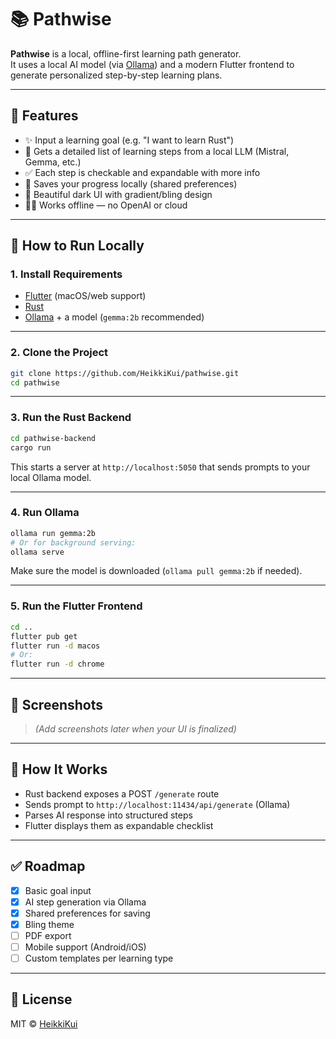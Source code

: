 # 📚 Pathwise

**Pathwise** is a local, offline-first learning path generator.  
It uses a local AI model (via [Ollama](https://ollama.com)) and a modern Flutter frontend to generate personalized step-by-step learning plans.

---

## 🧩 Features

- ✨ Input a learning goal (e.g. "I want to learn Rust")
- 🧠 Gets a detailed list of learning steps from a local LLM (Mistral, Gemma, etc.)
- ✅ Each step is checkable and expandable with more info
- 💾 Saves your progress locally (shared preferences)
- 🌙 Beautiful dark UI with gradient/bling design
- 🧑‍💻 Works offline — no OpenAI or cloud

---

## 🚀 How to Run Locally

### 1. Install Requirements

- [Flutter](https://docs.flutter.dev/get-started/install) (macOS/web support)
- [Rust](https://www.rust-lang.org/tools/install)
- [Ollama](https://ollama.com) + a model (`gemma:2b` recommended)

---

### 2. Clone the Project

```bash
git clone https://github.com/HeikkiKui/pathwise.git
cd pathwise
```

---

### 3. Run the Rust Backend

```bash
cd pathwise-backend
cargo run
```

This starts a server at `http://localhost:5050` that sends prompts to your local Ollama model.

---

### 4. Run Ollama

```bash
ollama run gemma:2b
# Or for background serving:
ollama serve
```

Make sure the model is downloaded (`ollama pull gemma:2b` if needed).

---

### 5. Run the Flutter Frontend

```bash
cd ..
flutter pub get
flutter run -d macos
# Or:
flutter run -d chrome
```

---

## 📸 Screenshots

> _(Add screenshots later when your UI is finalized)_

---

## 🧠 How It Works

- Rust backend exposes a POST `/generate` route
- Sends prompt to `http://localhost:11434/api/generate` (Ollama)
- Parses AI response into structured steps
- Flutter displays them as expandable checklist

---

## ✅ Roadmap

- [x] Basic goal input
- [x] AI step generation via Ollama
- [x] Shared preferences for saving
- [x] Bling theme
- [ ] PDF export
- [ ] Mobile support (Android/iOS)
- [ ] Custom templates per learning type

---

## 🪪 License

MIT © [HeikkiKui](https://github.com/HeikkiKui)
